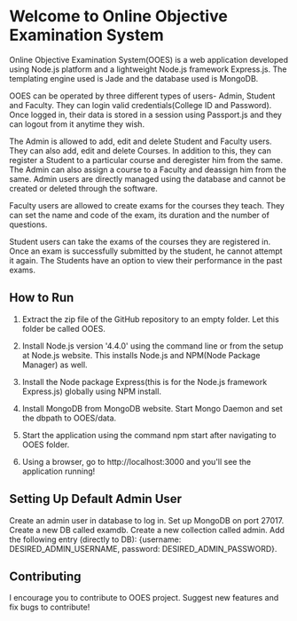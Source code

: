 # Welcome to Online Objective Examination System

Online Objective Examination System(OOES) is a web application developed using Node.js platform and a lightweight Node.js framework Express.js. The templating engine used is Jade and the database used is MongoDB. 

OOES can be operated by three different types of users- Admin, Student and Faculty. They can login valid credentials(College ID and Password). Once logged in, their data is stored in a session using Passport.js and they can logout from it anytime they wish.

The Admin is allowed to add, edit and delete Student and Faculty users. They can also add, edit and delete Courses. In addition to this, they can register a Student to a particular course and deregister him from the same. The Admin can also assign a course to a Faculty and deassign him from the same. Admin users are directly managed using the database and cannot be created or deleted through the software.

Faculty users are allowed to create exams for the courses they teach. They can set the name and code of the exam, its duration and the number of questions.

Student users can take the exams of the courses they are registered in. Once an exam is successfully submitted by the student, he cannot attempt it again. The Students have an option to view their performance in the past exams.

## How to Run

1. Extract the zip file of the GitHub repository to an empty folder. Let this folder be called OOES.

2. Install Node.js version '4.4.0' using the command line or from the setup at Node.js website. This installs Node.js and NPM(Node Package Manager) as well.

3. Install the Node package Express(this is for the Node.js framework Express.js)  globally using NPM install.

4. Install MongoDB from MongoDB website. Start Mongo Daemon and set the dbpath to   OOES/data.

5. Start the application using the command npm start after navigating to OOES folder.

6. Using a browser, go to http://localhost:3000 and you'll see the application running!

## Setting Up Default Admin User

Create an admin user in database to log in. Set up MongoDB on port 27017. Create a new DB called examdb. Create a new collection called admin. Add the following entry (directly to DB): 
{username: DESIRED_ADMIN_USERNAME, password: DESIRED_ADMIN_PASSWORD}.

## Contributing

I encourage you to contribute to OOES project. Suggest new features and fix bugs to contribute!

